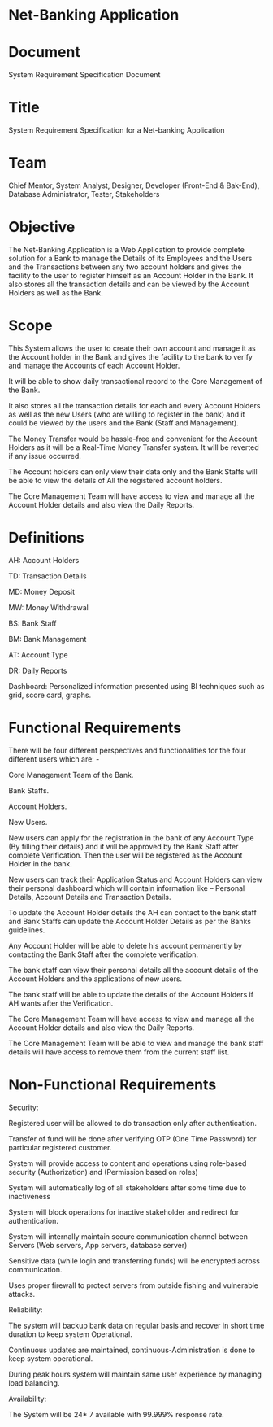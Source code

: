 # Net-Banking Application

# Document
System Requirement Specification Document

# Title 
System Requirement Specification for a Net-banking Application

# Team 
Chief Mentor, System Analyst, Designer, Developer (Front-End & Bak-End), Database Administrator, Tester, Stakeholders

# Objective
The Net-Banking Application is a Web Application to provide complete solution for a Bank to manage the Details of its 
Employees and the Users and the Transactions between any two account holders and gives the facility to the user to register
himself as an Account Holder in the Bank.
It also stores all the transaction details and can be viewed by the Account Holders as well as the Bank.


# Scope
This System allows the user to create their own account and manage it as the Account holder in the Bank and gives the facility to the bank to verify and manage the Accounts of each Account Holder.

It will be able to show daily transactional record to the Core Management of the Bank.   

It also stores all the transaction details for each and every Account Holders as well as the new Users (who are willing to register in the bank) and it could be viewed by the users and the Bank (Staff and Management).

The Money Transfer would be hassle-free and convenient for the Account Holders as it will be a Real-Time Money Transfer system. It will be reverted if any issue occurred.

The Account holders can only view their data only and the Bank Staffs will be able to view the details of All the registered account holders.

The Core Management Team will have access to view and manage all the Account Holder details and also view the Daily Reports.


# Definitions
AH: Account Holders

TD: Transaction Details

MD: Money Deposit

MW: Money Withdrawal

BS: Bank Staff


BM: Bank Management

AT: Account Type

DR: Daily Reports

Dashboard: Personalized information presented using BI techniques such as grid, score card, graphs. 

# Functional Requirements

There will be four different perspectives and functionalities for the four different users which are: -

Core Management Team of the Bank.

Bank Staffs.

Account Holders.

New Users.

New users can apply for the registration in the bank of any Account Type (By filling their details) and it will be approved by the Bank Staff after complete Verification. Then the user will be registered as the Account Holder in the bank.

New users can track their Application Status and Account Holders can view their personal dashboard which will contain information like – Personal Details, Account Details and Transaction Details.

To update the Account Holder details the AH can contact to the bank staff and Bank Staffs can update the Account Holder Details as per the Banks guidelines.

Any Account Holder will be able to delete his account permanently by contacting the Bank Staff after the complete verification.

The bank staff can view their personal details all the account details of the Account Holders and the applications of new users.

The bank staff will be able to update the details of the Account Holders if AH wants after the Verification.

The Core Management Team will have access to view and manage all the Account Holder details and also view the Daily Reports.

The Core Management Team will be able to view and manage the bank staff details will have access to remove them from the current staff list.  

# Non-Functional Requirements

Security:

Registered user will be allowed to do transaction only after authentication.

Transfer of fund will be done after verifying OTP (One Time Password) for particular registered customer.

System will provide access to content and operations using role-based security (Authorization) and (Permission based on roles)

System will automatically log of all stakeholders after some time due to inactiveness

System will block operations for inactive stakeholder and redirect for authentication.

System will internally maintain secure communication channel between Servers
(Web servers, App servers, database server)

Sensitive data (while login and transferring funds) will be encrypted across communication.

Uses proper firewall to protect servers from outside fishing and vulnerable attacks.

Reliability:

The system will backup bank data on regular basis and recover in short time duration to keep system Operational.

Continuous updates are maintained, continuous-Administration is done to keep system operational. 

During peak hours system will maintain same user experience by managing load balancing.

Availability:

The System will be 24* 7 available with 99.999% response rate.





